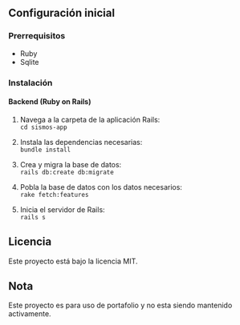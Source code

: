## Configuración inicial

### Prerrequisitos

- Ruby
- Sqlite

### Instalación

#### Backend (Ruby on Rails)

1.  Navega a la carpeta de la aplicación Rails:  
    `cd sismos-app`
    
2.  Instala las dependencias necesarias:  
    `bundle install`
    
3.  Crea y migra la base de datos:  
    `rails db:create db:migrate`
    
4.  Pobla la base de datos con los datos necesarios:  
    `rake fetch:features`
    
5.  Inicia el servidor de Rails:  
    `rails s`
## Licencia

Este proyecto está bajo la licencia MIT.

## Nota

Este proyecto es para uso de portafolio y no esta siendo mantenido activamente.
